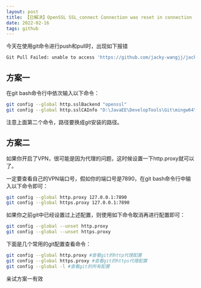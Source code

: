 ```yaml
---
layout: post
title: 【已解决】OpenSSL SSL_connect Connection was reset in connection to github.com 443
date: 2022-02-16
tags: github
---  
```


今天在使用git命令进行push和pull时，出现如下报错     
```bash
Git Pull Failed: unable to access 'https://github.com/jacky-wangjj/jacky-wangjj.github.io.git/': OpenSSL SSL_connect: SSL_ERROR_SYSCALL in connection to github.com:443
```

## 方案一

在git bash命令行中依次输入以下命令：
```bash
git config --global http.sslBackend "openssl"
git config --global http.sslCAInfo "D:\JavaEE\DevelopTools\Git\mingw64\ssl\cert.pem"
```
注意上面第二个命令，路径要换成git安装的路径。

## 方案二

如果你开启了VPN，很可能是因为代理的问题，这时候设置一下http.proxy就可以了。

一定要查看自己的VPN端口号，假如你的端口号是7890，在git bash命令行中输入以下命令即可：
```bash
git config --global http.proxy 127.0.0.1:7890
git config --global https.proxy 127.0.0.1:7890
```

如果你之前git中已经设置过上述配置，则使用如下命令取消再进行配置即可：
```bash
git config --global --unset http.proxy
git config --global --unset https.proxy
```

下面是几个常用的git配置查看命令：
```bash
git config --global http.proxy #查看git的http代理配置
git config --global https.proxy #查看git的https代理配置
git config --global -l #查看git的所有配置
```

亲试方案一有效
